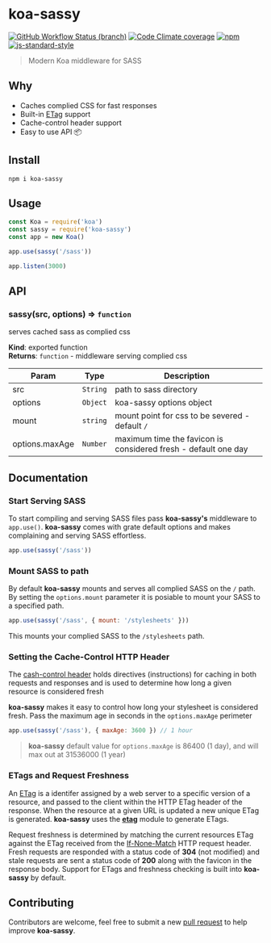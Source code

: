 # koa-sassy

[![GitHub Workflow Status (branch)](https://img.shields.io/github/workflow/status/dominicegginton/koa-sassy/CI/master?label=CI)](https://github.com/dominicegginton/koa-sassy/actions)
[![Code Climate coverage](https://img.shields.io/codeclimate/coverage/dominicegginton/koa-sassy)](https://codeclimate.com/github/dominicegginton/koa-sasssy)
[![npm](https://img.shields.io/npm/dt/koa-sassy?label=Downloads)](https://www.npmjs.com/package/koa-sassy)
[![js-standard-style](https://img.shields.io/badge/Code%20Style-standard-brightgreen.svg)](http://standardjs.com)

> Modern Koa middleware for SASS

## Why

- Caches complied CSS for fast responses
- Built-in [ETag](https://developer.mozilla.org/en-US/docs/Web/HTTP/Headers/ETag) support
- Cache-control header support
- Easy to use API :package:

## Install

``` shell
npm i koa-sassy
```

## Usage

``` js
const Koa = require('koa')
const sassy = require('koa-sassy')
const app = new Koa()

app.use(sassy('/sass'))

app.listen(3000)
```

## API

### sassy(src, options) ⇒ `function`

serves cached sass as complied css

**Kind**: exported function  
**Returns**: `function` - middleware serving complied css

| Param | Type | Description |
| --- | --- | --- |
| src | `String` | path to sass directory |
| options | `Object` | koa-sassy options object |
| mount | `string` | mount point for css to be severed - default `/` |
| options.maxAge | `Number` | maximum time the favicon is considered fresh - default one day |

## Documentation

### Start Serving SASS

To start compiling and serving SASS files pass **koa-sassy's** middleware to `app.use()`. **koa-sassy** comes with grate default options and makes complaining and serving SASS effortless.

``` js
app.use(sassy('/sass'))
```

### Mount SASS to path

By default **koa-sassy** mounts and serves all complied SASS on the `/` path. By setting the `options.mount` parameter it is posiable to mount your SASS to a specified path.

``` js
app.use(sassy('/sass', { mount: '/stylesheets' }))
```

This mounts your complied SASS to the `/stylesheets` path.

### Setting the Cache-Control HTTP Header

The [cash-control header](https://developer.mozilla.org/en-US/docs/Web/HTTP/Headers/Cache-Control) holds directives (instructions) for caching in both requests and responses and is used to determine how long a given resource is considered fresh

**koa-sassy** makes it easy to control how long your stylesheet is considered fresh. Pass the maximum age in seconds in the `options.maxAge` perimeter

``` js
app.use(sassy('/sass'), { maxAge: 3600 }) // 1 hour
```

> **koa-sassy** default value for `options.maxAge` is 86400 (1 day), and will max out at 31536000 (1 year)

### ETags and Request Freshness

An [ETag](https://developer.mozilla.org/en-US/docs/Web/HTTP/Headers/ETag) is a identifer assigned by a web server to a specific version of a resource, and passed to the client within the HTTP ETag header of the response. When the resource at a given URL is updated a new unique ETag is generated. **koa-sassy** uses the [**etag**](https://github.com/jshttp/etag) module to generate ETags.

Request freshness is determined by matching the current resources ETag against the ETag received from the [If-None-Match](https://developer.mozilla.org/en-US/docs/Web/HTTP/Headers/If-None-Match) HTTP request header. Fresh requests are responded with a status code of **304** (not modified) and stale requests are sent a status code of **200** along with the favicon in the response body. Support for ETags and freshness checking is built into **koa-sassy** by default.

## Contributing

Contributors are welcome, feel free to submit a new [pull request](https://github.com/dominicegginton/koa-sassy/pulls)  to help improve **koa-sassy**.
